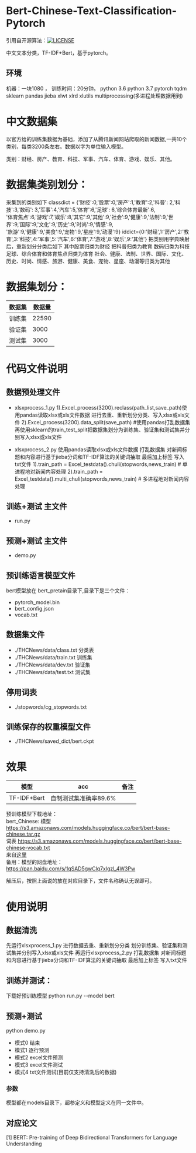# Bert-Chinese-Text-Classification-Pytorch
引用自开源算法：[![LICENSE](https://img.shields.io/badge/license-Anti%20996-blue.svg)](https://github.com/996icu/996.ICU/blob/master/LICENSE)

中文文本分类，TF-IDF+Bert，基于pytorch。

## 环境
机器：一块1080 ， 训练时间：20分钟。
python 3.6 python 3.7
pytorch
tqdm
sklearn
pandas 
jieba
xlwt
xlrd
xlutils
multiprocessing(多进程处理数据用到)


# 中文数据集
以官方给的训练集数据为基础，添加了从腾讯新闻网站爬取的新闻数据,一共10个类别，每类3200条左右。数据以字为单位输入模型。

类别：财经、房产、教育、科技、军事、汽车、体育、游戏、娱乐、其他。
# 数据集类别划分：
采集到的类别如下
classdict = {'财经':0,'股票':0,'房产':1,'教育':2,'科普': 2,'科技':3,'数码': 3,'军事':4,'汽车':5,'体育':6,'足球': 6,'综合体育最新':6,\
            '体育焦点':6,'游戏':7,'娱乐':8,'其它':9,'其他':9,'社会':9,'健康':9,'法制':9,'世界':9,'国际':9,'文化':9,'历史':9,'时尚':9,'情感':9,\
                '旅游':9,'健康':9,'美食':9,'宠物':9,'星座':9,'动漫':9} 
iddict={0:'财经',1:'房产',2:'教育',3:'科技',4:'军事',5:'汽车',6:'体育',7:'游戏',8:'娱乐',9:'其他'}
把类别用字典映射后，重新划分分类后如下
其中股票归类为财经 把科普归类为教育 数码归类为科技  足球、综合体育和体育焦点归类为体育 社会、健康、法制、世界、国际、文化、历史、时尚、情感、旅游、健康、美食、宠物、星座、动漫等归类为其他

# 数据集划分：
数据集|数据量
--|--
训练集|22590
验证集|3000
测试集|3000

# 代码文件说明
## 数据预处理文件
- xlsxprocess_1.py 
 1).Excel_process(3200).reclass(path_list,save_path)使用pandas读取xlsx或xls文件数据 进行去重、重新划分分类、写入xlsx或xls文件
 2).Excel_process(3200).data_split(save_path) #使用pandas打乱数据集 再使用sklearn的train_test_split把数据集划分为训练集、验证集和测试集并分别写入xlsx或xls文件

- xlsxprocess_2.py
使用pandas读取xlsx或xls文件数据 打乱数据集 对新闻标题和内容进行基于jieba分词和TF-IDF算法的关键词抽取 最后加上标签 写入txt文件
 1).train_path = Excel_testdata().chuli(stopwords,news_train)       # 单进程地对新闻内容处理
 2).train_path = Excel_testdata().multi_chuli(stopwords,news_train) # 多进程地对新闻内容处理

## 训练+测试 主文件
- run.py

## 预测+测试 主文件
- demo.py

## 预训练语言模型文件
bert模型放在 bert_pretain目录下,目录下是三个文件：
 - pytorch_model.bin  
 - bert_config.json  
 - vocab.txt

## 数据集文件
- ./THCNews/data/class.txt 分类表
- ./THCNews/data/train.txt 训练集
- ./THCNews/data/dev.txt 验证集
- ./THCNews/data/test.txt 测试集

## 停用词表
- ./stopwords/cg_stopwords.txt

## 训练保存的权重模型文件
- ./THCNews/saved_dict/bert.ckpt

# 效果

模型|acc|备注
--|--|--
TF-IDF+Bert|自制测试集准确率89.6%|



预训练模型下载地址：  
bert_Chinese: 模型 https://s3.amazonaws.com/models.huggingface.co/bert/bert-base-chinese.tar.gz  
              词表 https://s3.amazonaws.com/models.huggingface.co/bert/bert-base-chinese-vocab.txt  
来自[这里](https://github.com/huggingface/pytorch-transformers)   
备用：模型的网盘地址：https://pan.baidu.com/s/1qSAD5gwClq7xlgzl_4W3Pw

解压后，按照上面说的放在对应目录下，文件名称确认无误即可。  

# 使用说明
## 数据清洗
先运行xlsxprocess_1.py 进行数据去重、重新划分分类  划分训练集、验证集和测试集并分别写入xlsx或xls文件
再运行xlsxprocess_2.py 打乱数据集 对新闻标题和内容进行基于jieba分词和TF-IDF算法的关键词抽取 最后加上标签 写入txt文件

## 训练并测试：
下载好预训练模型
python run.py --model bert

## 预测+测试
python demo.py
- 模式0 结束
- 模式1 逐行预测
- 模式2 excel文件预测
- 模式3 excel文件测试
- 模式4 txt文件测试(目前仅支持清洗后的数据)

### 参数
模型都在models目录下，超参定义和模型定义在同一文件中。  


## 对应论文
[1] BERT: Pre-training of Deep Bidirectional Transformers for Language Understanding  
